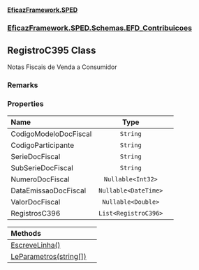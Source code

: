 #### [EficazFramework.SPED](EficazFrameworkSPED.md 'EficazFramework SPED')
### [EficazFramework.SPED.Schemas.EFD_Contribuicoes](EficazFramework.SPED.Schemas.EFD_Contribuicoes.md 'EficazFramework.SPED.Schemas.EFD_Contribuicoes')

## RegistroC395 Class

Notas Fiscais de Venda a Consumidor

### Remarks
### Properties

| Name | Type | |
| :--- | :---: | :--- |
| CodigoModeloDocFiscal | `String` |  |
| CodigoParticipante | `String` |  |
| SerieDocFiscal | `String` |  |
| SubSerieDocFiscal | `String` |  |
| NumeroDocFiscal | `Nullable<Int32>` |  |
| DataEmissaoDocFiscal | `Nullable<DateTime>` |  |
| ValorDocFiscal | `Nullable<Double>` |  |
| RegistrosC396 | `List<RegistroC396>` |  |

| Methods | |
| :--- | :--- |
| [EscreveLinha()](EficazFramework.SPED.Schemas.EFD_Contribuicoes/RegistroC395/EscreveLinha().md 'EficazFramework.SPED.Schemas.EFD_Contribuicoes.RegistroC395.EscreveLinha()') | |
| [LeParametros(string[])](EficazFramework.SPED.Schemas.EFD_Contribuicoes/RegistroC395/LeParametros(string[]).md 'EficazFramework.SPED.Schemas.EFD_Contribuicoes.RegistroC395.LeParametros(string[])') | |
